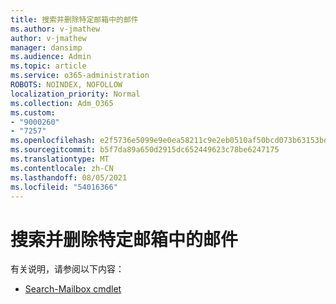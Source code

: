 ```yaml
---
title: 搜索并删除特定邮箱中的邮件
ms.author: v-jmathew
author: v-jmathew
manager: dansimp
ms.audience: Admin
ms.topic: article
ms.service: o365-administration
ROBOTS: NOINDEX, NOFOLLOW
localization_priority: Normal
ms.collection: Adm_O365
ms.custom:
- "9000260"
- "7257"
ms.openlocfilehash: e2f5736e5099e9e0ea58211c9e2eb0510af50bcd073b63153bd13eca1266c318
ms.sourcegitcommit: b5f7da89a650d2915dc652449623c78be6247175
ms.translationtype: MT
ms.contentlocale: zh-CN
ms.lasthandoff: 08/05/2021
ms.locfileid: "54016366"
---
```

# <a name="search-and-delete-messages-from-a-specific-mailbox"></a>搜索并删除特定邮箱中的邮件

有关说明，请参阅以下内容：

* [Search-Mailbox cmdlet](https://docs.microsoft.com/powershell/module/exchange/mailboxes/search-mailbox)
